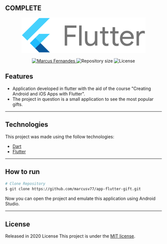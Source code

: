 ## COMPLETE

<p align="center">
   <img src="./print/Flutter.png" alt="Flutter" width="400"/>
</p>

<p align="center">	
   <a href="https://www.linkedin.com/in/marcusvsfernandes/">
      <img alt="Marcus Fernandes" src="https://img.shields.io/badge/Marcus-blue?style=flat&logo=linkedin&labelColor=blue" />
   </a>
  <img alt="Repository size" src="https://img.shields.io/github/repo-size/marcusv77/app-flutter-gift?color=blue&label=Repo%20size">
  <img alt="License" src="https://img.shields.io/badge/license-MIT-blue">
</p>


## Features

* Application developed in flutter with the aid of the course "Creating Android and iOS Apps with Flutter". 
* The project in question is a small application to see the most popular gifts.

---

## Technologies
This project was made using the follow technologies:

* [Dart](https://dart.dev/)      
* [Flutter](https://flutter.dev/)       

---

## How to run
```bash
# Clone Repository
$ git clone https://github.com/marcusv77/app-flutter-gift.git
```
Now you can open the project and emulate this application using Android Studio.

---

## License

Released in 2020 License
This project is under the [MIT license](./LICENSE).
